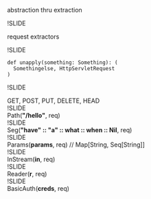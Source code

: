 abstraction thru extraction 

!SLIDE

request extractors

!SLIDE


    def unapply(something: Something): (
      Somethingelse, HttpServletRequest
    )    

!SLIDE
<div class="hc">
<span class="ex">GET</span>, <span class="ex">POST</span>, <span class="ex">PUT</span>, <span class="ex">DELETE</span>, <span class="ex">HEAD</span>
</div>
!SLIDE
<div class="hc">
  <span class="ex">Path</span>(<strong>"/hello"</strong>, req)
</div>
!SLIDE
<div class="hc">
  <span class="ex">Seg</span>(<strong>"have" :: "a" :: what :: when :: Nil</strong>, req)
</div>
!SLIDE
<div class="hc">
  <span class="ex">Params</span>(<strong>params</strong>, req) <span class="comment">// Map[String, Seq[String]] </span>
</div>
!SLIDE
<div class="hc">
  <span class="ex">InStream</span>(<strong>in</strong>, req)
</div>
!SLIDE
<div class="hc">
  <span class="ex">Reader</span>(<strong>r</strong>, req)
</div>
!SLIDE
<div class="hc">
  <span class="ex">BasicAuth</span>(<strong>creds</strong>, req)
</div>